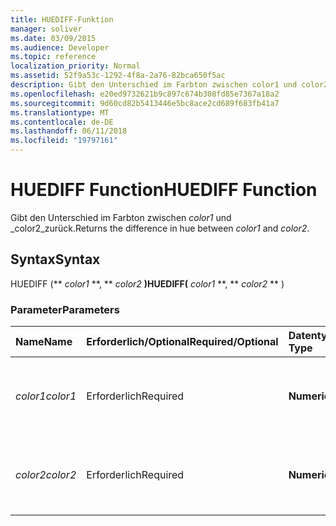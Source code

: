 ```yaml
---
title: HUEDIFF-Funktion
manager: soliver
ms.date: 03/09/2015
ms.audience: Developer
ms.topic: reference
localization_priority: Normal
ms.assetid: 52f9a53c-1292-4f8a-2a76-82bca650f5ac
description: Gibt den Unterschied im Farbton zwischen color1 und color2 zurück.
ms.openlocfilehash: e20ed9732621b9c897c674b308fd85e7367a18a2
ms.sourcegitcommit: 9d60cd82b5413446e5bc8ace2cd689f683fb41a7
ms.translationtype: MT
ms.contentlocale: de-DE
ms.lasthandoff: 06/11/2018
ms.locfileid: "19797161"
---
```

# <a name="huediff-function"></a><span data-ttu-id="08aa4-103">HUEDIFF Function</span><span class="sxs-lookup"><span data-stu-id="08aa4-103">HUEDIFF Function</span></span>

<span data-ttu-id="08aa4-104">Gibt den Unterschied im Farbton zwischen _color1_ und _color2_zurück.</span><span class="sxs-lookup"><span data-stu-id="08aa4-104">Returns the difference in hue between  _color1_ and  _color2_.</span></span>
  
## <a name="syntax"></a><span data-ttu-id="08aa4-105">Syntax</span><span class="sxs-lookup"><span data-stu-id="08aa4-105">Syntax</span></span>

<span data-ttu-id="08aa4-106">HUEDIFF (** *color1* **, ** *color2* **)</span><span class="sxs-lookup"><span data-stu-id="08aa4-106">HUEDIFF(** *color1* **, ** *color2* ** )</span></span> 
  
### <a name="parameters"></a><span data-ttu-id="08aa4-107">Parameter</span><span class="sxs-lookup"><span data-stu-id="08aa4-107">Parameters</span></span>

|<span data-ttu-id="08aa4-108">**Name**</span><span class="sxs-lookup"><span data-stu-id="08aa4-108">**Name**</span></span>|<span data-ttu-id="08aa4-109">**Erforderlich/Optional**</span><span class="sxs-lookup"><span data-stu-id="08aa4-109">**Required/Optional**</span></span>|<span data-ttu-id="08aa4-110">**Datentyp**</span><span class="sxs-lookup"><span data-stu-id="08aa4-110">**Data Type**</span></span>|<span data-ttu-id="08aa4-111">**Beschreibung**</span><span class="sxs-lookup"><span data-stu-id="08aa4-111">**Description**</span></span>|
|:-----|:-----|:-----|:-----|
| <span data-ttu-id="08aa4-112">_color1_</span><span class="sxs-lookup"><span data-stu-id="08aa4-112">_color1_</span></span> <br/> |<span data-ttu-id="08aa4-113">Erforderlich</span><span class="sxs-lookup"><span data-stu-id="08aa4-113">Required</span></span>  <br/> |<span data-ttu-id="08aa4-114">**Numeric**</span><span class="sxs-lookup"><span data-stu-id="08aa4-114">**Numeric**</span></span> <br/> |<span data-ttu-id="08aa4-115">Der Farbindex von Microsoft Visio oder der RGB-Wert der ersten Farbe.</span><span class="sxs-lookup"><span data-stu-id="08aa4-115">The Microsoft Visio color index or RGB value of the first color.</span></span>  <br/> |
| <span data-ttu-id="08aa4-116">_color2_</span><span class="sxs-lookup"><span data-stu-id="08aa4-116">_color2_</span></span> <br/> |<span data-ttu-id="08aa4-117">Erforderlich</span><span class="sxs-lookup"><span data-stu-id="08aa4-117">Required</span></span>  <br/> |<span data-ttu-id="08aa4-118">**Numeric**</span><span class="sxs-lookup"><span data-stu-id="08aa4-118">**Numeric**</span></span> <br/> |<span data-ttu-id="08aa4-119">Der Farbindex von Microsoft Visio oder der RGB-Wert der zweiten Farbe.</span><span class="sxs-lookup"><span data-stu-id="08aa4-119">The Microsoft Visio color index or RGB value of the second color.</span></span>  <br/> |
   

